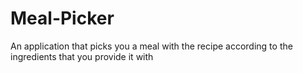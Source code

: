 # Meal-Picker
An application that picks you a meal with the recipe according to the ingredients that you provide it with
